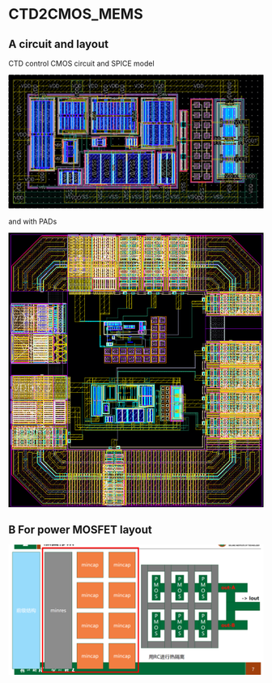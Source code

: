 # CTD2CMOS_MEMS
## A circuit and layout
CTD control CMOS circuit and SPICE model

![ ](CTD2.png)

and with PADs

![ ](CTD4_PADFIX.png)

## B For power MOSFET layout 

![ ](powerMOSFET.png)


